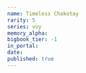 ```yaml
---
name: Timeless Chakotay
rarity: 5
series: voy
memory_alpha:
bigbook_tier: -1
in_portal:
date:
published: true
---
```



